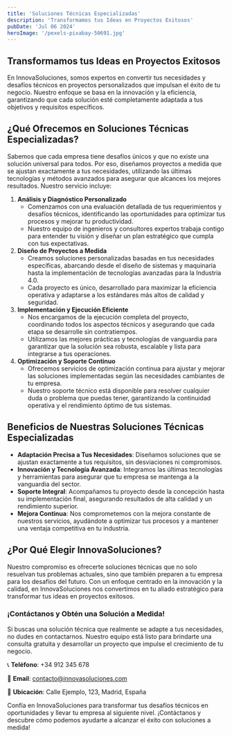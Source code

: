 ```yaml
---
title: 'Soluciones Técnicas Especializadas'
description: 'Transformamos tus Ideas en Proyectos Exitosos'
pubDate: 'Jul 06 2024'
heroImage: '/pexels-pixabay-50691.jpg'
---
```



## Transformamos tus Ideas en Proyectos Exitosos

En InnovaSoluciones, somos expertos en convertir tus necesidades y desafíos técnicos en proyectos personalizados que impulsan el éxito de tu negocio. Nuestro enfoque se basa en la innovación y la eficiencia, garantizando que cada solución esté completamente adaptada a tus objetivos y requisitos específicos.

## ¿Qué Ofrecemos en Soluciones Técnicas Especializadas?

Sabemos que cada empresa tiene desafíos únicos y que no existe una solución universal para todos. Por eso, diseñamos proyectos a medida que se ajustan exactamente a tus necesidades, utilizando las últimas tecnologías y métodos avanzados para asegurar que alcances los mejores resultados. Nuestro servicio incluye:

1. **Análisis y Diagnóstico Personalizado**
    - Comenzamos con una evaluación detallada de tus requerimientos y desafíos técnicos, identificando las oportunidades para optimizar tus procesos y mejorar tu productividad.
    - Nuestro equipo de ingenieros y consultores expertos trabaja contigo para entender tu visión y diseñar un plan estratégico que cumpla con tus expectativas.
2. **Diseño de Proyectos a Medida**
    - Creamos soluciones personalizadas basadas en tus necesidades específicas, abarcando desde el diseño de sistemas y maquinaria hasta la implementación de tecnologías avanzadas para la Industria 4.0.
    - Cada proyecto es único, desarrollado para maximizar la eficiencia operativa y adaptarse a los estándares más altos de calidad y seguridad.
3. **Implementación y Ejecución Eficiente**
    - Nos encargamos de la ejecución completa del proyecto, coordinando todos los aspectos técnicos y asegurando que cada etapa se desarrolle sin contratiempos.
    - Utilizamos las mejores prácticas y tecnologías de vanguardia para garantizar que la solución sea robusta, escalable y lista para integrarse a tus operaciones.
4. **Optimización y Soporte Continuo**
    - Ofrecemos servicios de optimización continua para ajustar y mejorar las soluciones implementadas según las necesidades cambiantes de tu empresa.
    - Nuestro soporte técnico está disponible para resolver cualquier duda o problema que puedas tener, garantizando la continuidad operativa y el rendimiento óptimo de tus sistemas.

## Beneficios de Nuestras Soluciones Técnicas Especializadas

- **Adaptación Precisa a Tus Necesidades**: Diseñamos soluciones que se ajustan exactamente a tus requisitos, sin desviaciones ni compromisos.
- **Innovación y Tecnología Avanzada**: Integramos las últimas tecnologías y herramientas para asegurar que tu empresa se mantenga a la vanguardia del sector.
- **Soporte Integral**: Acompañamos tu proyecto desde la concepción hasta su implementación final, asegurando resultados de alta calidad y un rendimiento superior.
- **Mejora Continua**: Nos comprometemos con la mejora constante de nuestros servicios, ayudándote a optimizar tus procesos y a mantener una ventaja competitiva en tu industria.

## ¿Por Qué Elegir InnovaSoluciones?

Nuestro compromiso es ofrecerte soluciones técnicas que no solo resuelvan tus problemas actuales, sino que también preparen a tu empresa para los desafíos del futuro. Con un enfoque centrado en la innovación y la calidad, en InnovaSoluciones nos convertimos en tu aliado estratégico para transformar tus ideas en proyectos exitosos.

### ¡Contáctanos y Obtén una Solución a Medida!

Si buscas una solución técnica que realmente se adapte a tus necesidades, no dudes en contactarnos. Nuestro equipo está listo para brindarte una consulta gratuita y desarrollar un proyecto que impulse el crecimiento de tu negocio.

📞 **Teléfono**: +34 912 345 678

📧 **Email**: [contacto@innovasoluciones.com](mailto:contacto@innovasoluciones.com)

📍 **Ubicación**: Calle Ejemplo, 123, Madrid, España

Confía en InnovaSoluciones para transformar tus desafíos técnicos en oportunidades y llevar tu empresa al siguiente nivel. ¡Contáctanos y descubre cómo podemos ayudarte a alcanzar el éxito con soluciones a medida!